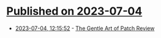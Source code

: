 # [Published on 2023-07-04](index.md)

* [2023-07-04, 12:15:52](https://lobste.rs/s/bvr4vq/gentle_art_patch_review) - [The Gentle Art of Patch Review](https://sage.thesharps.us/2014/09/01/the-gentle-art-of-patch-review/)
